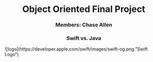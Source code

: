 <h1 style="text-align:center;"> Object Oriented Final Project</h1>
<h3 style="text-align:center;"> Members: Chase Allen </h3>
<h3 style="text-align:center;"> Swift vs. Java </h3>
![logo](https://developer.apple.com/swift/images/swift-og.png "Swift Logo")
